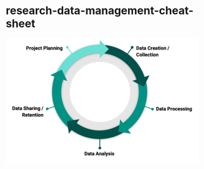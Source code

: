 # research-data-management-cheat-sheet

![Research Data Management Lifecycle](https://github.com/CWML/research-data-management-cheat-sheet/blob/main/research-data-lifecycle.png)
